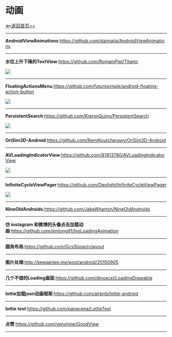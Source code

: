 # 动画


[<==返回首页==](https://github.com/fengyongge/Android/AndroidOpenCollect)

---

**AndroidViewAnimations**:https://github.com/daimajia/AndroidViewAnimations

---


**水位上升下降的TextView**:https://github.com/RomainPiel/Titanic

![](https://raw.githubusercontent.com/RomainPiel/Titanic/master/titanic.gif)

---

**FloatingActionsMenu**:https://github.com/futuresimple/android-floating-action-button

![](https://raw.githubusercontent.com/futuresimple/android-floating-action-button/master/screenshots/menu.gif)

---

**PersistentSearch**:https://github.com/KieronQuinn/PersistentSearch

![](https://raw.githubusercontent.com/Quinny898/PersistentSearch/master/resources/search.gif)

---


**OriSim3D-Android**:https://github.com/RemiKoutcherawy/OriSim3D-Android

---

**AVLoadingIndicatorView**:https://github.com/81813780/AVLoadingIndicatorView

![](https://raw.githubusercontent.com/81813780/AVLoadingIndicatorView/master/screenshots/avi.gif)

---

**InfiniteCycleViewPager**:https://github.com/Devlight/InfiniteCycleViewPager

![](https://camo.githubusercontent.com/46a0c2773275d5a5acedc76a2b38ac1ec105d47a/68747470733a2f2f64726976652e676f6f676c652e636f6d2f75633f6578706f72743d646f776e6c6f61642669643d304278504f5f556553377753634e6d526d5758417a526d52774e484d)

---

**NineOldAndroids**:https://github.com/JakeWharton/NineOldAndroids

---

**仿 instagram 和微博的头像点击加载动画**:https://github.com/qintong91/InsLoadingAnimation

---

**圆角布局**:https://github.com/GcsSloop/rclayout

---

**图片处理**:http://keeganlee.me/post/android/20150905

---

**几个不错的Loading画面**:https://github.com/dinuscxj/LoadingDrawable

---

**lottie加载json动画框架**:https://github.com/airbnb/lottie-android

---

**lottie test**:https://github.com/panacena/LottieTest

---

**点赞**:https://github.com/venshine/GoodView

---




















